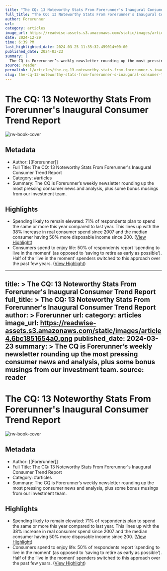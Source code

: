 ```yaml
---
title: "The CQ: 13 Noteworthy Stats From Forerunner's Inaugural Consumer Trend Report"
full_title: "The CQ: 13 Noteworthy Stats From Forerunner's Inaugural Consumer Trend Report"
author: Forerunner
url: 
category: articles
image_url: https://readwise-assets.s3.amazonaws.com/static/images/article4.6bc1851654a0.png
date: 2024-12-29
time: 6:39 PM
last_highlighted_date: 2024-03-25 11:35:32.459014+00:00
published_date: 2024-03-23
summary: |
  The CQ is Forerunner’s weekly newsletter rounding up the most pressing consumer news and analysis, plus some bonus musings from our investment team.
source: reader
permalink: l/articles/the-cq-13-noteworthy-stats-from-forerunner-s-inaugural-consumer-trend-report
slug: the-cq-13-noteworthy-stats-from-forerunner-s-inaugural-consumer-trend-report
---
```

# The CQ: 13 Noteworthy Stats From Forerunner's Inaugural Consumer Trend Report

![rw-book-cover](https://readwise-assets.s3.amazonaws.com/static/images/article4.6bc1851654a0.png)

## Metadata
- Author: [[Forerunner]]
- Full Title: The CQ: 13 Noteworthy Stats From Forerunner's Inaugural Consumer Trend Report
- Category: #articles
- Summary: The CQ is Forerunner’s weekly newsletter rounding up the most pressing consumer news and analysis, plus some bonus musings from our investment team.

## Highlights
- Spending likely to remain elevated: 71% of respondents plan to spend the same or more this year compared to last year. This lines up with the 38% increase in real consumer spend since 2007 and the median consumer having 50% more disposable income since 200. ([View Highlight](https://read.readwise.io/read/01hstp9tfprp08t816mcxth5fr))
- Consumers spend to enjoy life: 50% of respondents report ‘spending to live in the moment’ (as opposed to ‘saving to retire as early as possible’). Half of the ‘live in the moment’ spenders switched to this approach over the past few years. ([View Highlight](https://read.readwise.io/read/01hstp9psqmfyz51yv0c2cmm38))


---
title: >
  The CQ: 13 Noteworthy Stats From Forerunner's Inaugural Consumer Trend Report
full_title: >
  The CQ: 13 Noteworthy Stats From Forerunner's Inaugural Consumer Trend Report
author: >
  Forerunner
url: 
category: articles
image_url: https://readwise-assets.s3.amazonaws.com/static/images/article4.6bc1851654a0.png
published_date: 2024-03-23
summary: >
  The CQ is Forerunner’s weekly newsletter rounding up the most pressing consumer news and analysis, plus some bonus musings from our investment team.
source: reader
---
# The CQ: 13 Noteworthy Stats From Forerunner's Inaugural Consumer Trend Report

![rw-book-cover](https://readwise-assets.s3.amazonaws.com/static/images/article4.6bc1851654a0.png)

## Metadata
- Author: [[Forerunner]]
- Full Title: The CQ: 13 Noteworthy Stats From Forerunner's Inaugural Consumer Trend Report
- Category: #articles
- Summary: The CQ is Forerunner’s weekly newsletter rounding up the most pressing consumer news and analysis, plus some bonus musings from our investment team.

## Highlights
- Spending likely to remain elevated: 71% of respondents plan to spend the same or more this year compared to last year. This lines up with the 38% increase in real consumer spend since 2007 and the median consumer having 50% more disposable income since 200. ([View Highlight](https://read.readwise.io/read/01hstp9tfprp08t816mcxth5fr))
- Consumers spend to enjoy life: 50% of respondents report ‘spending to live in the moment’ (as opposed to ‘saving to retire as early as possible’). Half of the ‘live in the moment’ spenders switched to this approach over the past few years. ([View Highlight](https://read.readwise.io/read/01hstp9psqmfyz51yv0c2cmm38))


